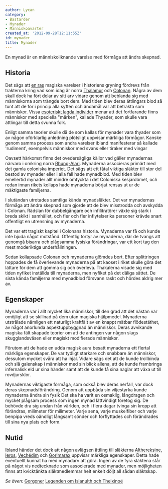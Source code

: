 ```yaml
---
author: Lycan
category:
- Bastarder
- Mynader
- Människoavarter
created_at: '2012-09-28T12:11:55Z'
id: mynader
title: Mynader
---
```

En mynad är en människoliknande varelse med förmåga att ändra skepnad.

## Historia

Det sägs att [en ras] magiska varelser i historiens gryning fördrevs från trakterna kring vad som idag är norra [Thalamur] och [Colonan]. Några av dem skall dock ha fört delar av sitt arv vidare genom att beblanda sig med människorna som trängde bort dem. Med tiden blev deras ättlingars blod så tunt att de för i princip alla syften och ändamål var att betrakta som människor. Vissa [esoteriskt lagda individer] menar att det fortfarande finns människor med speciella "märken", kallade Thyader, som skulle vara ättlingar till detta svunna folk.

Enligt samma teorier skulle då de som kallas för mynader vara thyader som av någon oförklarlig anledning plötsligt uppvisar märkliga förmågor. Kanske genom samma process som andra varelser ibland manifesterar så kallade 'rudiment', exempelvis människor med svans eller tiraker med vingar

Oavsett härkomst finns det ovedersägliga källor vad gäller mynadernas närvaro i omkring norra [Rhung-Alari]. Mynaderna associeras primärt med det gamla coloniska imperiet. Det sägs att ett fåtal viktiga släkter till stor del bestod av mynader eller i alla fall hade mynadblod. Med tiden blev emellertid mynader allt mindre omtyckta i det Coloniska kesjardömet, och redan innan rikets kollaps hade mynaderna börjat rensas ut ur de mäktigaste familjerna.

I slutändan utrotades samtliga kända mynadsläkter. Det var mynadernas förmåga att ändra skepnad som gjorde att de blev misstrodda och avskydda i Colonan. Rädslan för dubbelgångare och infilitratörer växte sig stark i breda skikt i samhället, och fler och fler inflytelserika personer krävde snart offentligt en utrensning av mynaderna.

Det var ett tragiskt kapitel i Colonans historia. Mynaderna var få och kunde inte bjuda något motstånd. Offentlig tortyr av mynaderna, där de tvangs att genomgå bisarra och plågsamma fysiska förändringar, var ett kort tag den mest moderiktiga underhållningen.

Sedan kollapsade Colonan och mynaderna glömdes bort. Efter splittringen hoppades de få överlevande mynaderna på att kaoset i riket skulle göra det lättare för dem att gömma sig och överleva. Thakalerna visade sig med tiden nyfiket inställda till mynaderna, men nyfiket på det dåliga sättet. De sista kända familjerna med mynadblod försvann raskt och hördes aldrig mer av.

## Egenskaper

Mynaderna var i allt mycket lika människor, till den grad att det nästan var omöjligt att se skillnad på dem utan magiska hjälpmedel. Mynaderna utstrålade nämligen ett naturligt kraftfält av en knappt mätbar flödestäthet, av något anorlunda aspektuppbyggnad än människor. Deras avvikande magiska fält skapade teorier om att de antingen var någon slags skugglandsväsen eller magiskt modifierade människor.

Förutom att de hade en udda magisk aura besatt mynaderna ett flertal märkliga egenskaper. De var tydligt starkare och snabbare än människor, dessutom mycket svåra att ha ihjäl. Vidare sägs det att de kunde trollbinda och slå galenskap i människor med sin blick allena, att de kunde frambringa infernalisk eld ur sina händer samt att de kunde få sina naglar att växa ut till rovdjursklor.

Mynadernas viktigaste förmåga, som också blev deras nerfall, var dock deras skepnadsförändring. Genom att uppbåda sin viljestyrka kunde mynaderna ändra sin fysik Det ska ha varit en osmaklig, långdragen och mycket plågsam process som ingen mynad lättvindigt företog sig. De behövde dra sig undan från världen, och i flera dagar tvinga sin kropp att förändras, milimeter för milimeter. Varje sena, varje muskelfiber och varje benpipa vreds oändligt långsamt sönder och förflyttades och förändrades till sina nya plats och form.

## Nutid

Ibland händer det dock att någon avlägsen ättling till släkterna [Althereksine], [Ieros], [Vechédim] och [Gorimarax] uppvisar märkliga egenskaper. Detta hade eventuellt kunnat ha med mynadarv att göra. Ingen av de fyra släktena står på något vis nedtecknade som associerade med mynader, men möjligheten finns att kvicktänkta släktmedlemmar helt enkelt döljt all sådan släktskap.

*Se även:*
[Gorgoner][en ras]
[Legenden om Islanulth och Thelxinoë]

  [en ras]: Gorgoner
  [Thalamur]: Thalamur
  [Colonan]: Colonan
  [esoteriskt lagda individer]: Khakra
  [Rhung-Alari]: Rhung-Alari
  [Althereksine]: Althereksine
  [Ieros]: Ieros
  [Vechédim]: Vechédim
  [Gorimarax]: Gorimarax
  [Legenden om Islanulth och Thelxinoë]: Legenden_om_Islanulth_och_Thelxinoë